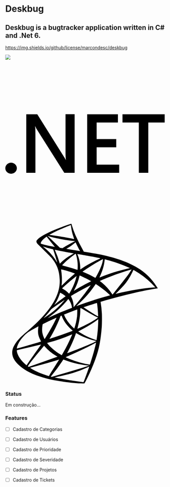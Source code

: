 

# Deskbug
## Deskbug is a bugtracker application written in C# and .Net 6.

https://img.shields.io/github/license/marcondesc/deskbug

<img src="https://img.shields.io/github/license/marcondesc/deskbug"/>

<svg role="img" viewBox="0 0 24 24" xmlns="http://www.w3.org/2000/svg"><title>.NET</title><path d="M24 8.77h-2.468v7.565h-1.425V8.77h-2.462V7.53H24zm-6.852 7.565h-4.821V7.53h4.63v1.24h-3.205v2.494h2.953v1.234h-2.953v2.604h3.396zm-6.708 0H8.882L4.78 9.863a2.896 2.896 0 0 1-.258-.51h-.036c.032.189.048.592.048 1.21v5.772H3.157V7.53h1.659l3.965 6.32c.167.261.275.442.323.54h.024c-.04-.233-.06-.629-.06-1.185V7.529h1.372zm-8.703-.693a.868.829 0 0 1-.869.829.868.829 0 0 1-.868-.83.868.829 0 0 1 .868-.828.868.829 0 0 1 .869.829Z"/></svg>
<svg role="img" viewBox="0 0 24 24" xmlns="http://www.w3.org/2000/svg"><title>Microsoft SQL Server</title><path d="M4.724 2.505s-.08.127-.004.315c.046.116.186.256.34.404 0 0 1.615 1.576 1.813 1.804.895 1.033 1.284 2.05 1.32 3.453.022.9-.151 1.692-.573 2.613-.756 1.649-2.35 3.468-4.81 5.49l.36-.12c.233-.173.548-.359 1.292-.766 1.713-.936 3.636-1.798 5.999-2.686 3.399-1.277 8.99-2.776 12.172-3.263l.331-.051-.05-.08c-.292-.452-.49-.731-.73-1.027-.697-.863-1.542-1.567-2.577-2.146-1.422-.797-3.267-1.416-5.6-1.88a67.93 67.93 0 00-2.191-.375 209.29 209.29 0 01-3.924-.64c-.425-.075-1.06-.181-1.481-.272a9.404 9.404 0 01-.961-.258c-.268-.105-.645-.207-.726-.515zm.936.909c.003-.002.063.017.137.042.136.046.316.1.526.159.146.04.307.084.479.127.218.056.399.104.401.107.024.027.391 1.198.516 1.647.048.172.084.315.081.318a.789.789 0 01-.09-.14c-.424-.746-1.097-1.505-1.874-2.116a3.104 3.104 0 01-.176-.144zm1.79.494c.018-.001.099.012.195.034.619.136 1.725.35 2.435.47.119.02.216.04.216.047a.348.348 0 01-.098.062c-.119.06-.602.349-.763.457-.403.27-.766.559-1.03.821a5.4 5.4 0 01-.197.192c-.003 0-.022-.062-.041-.137a12.09 12.09 0 00-.65-1.779 1.801 1.801 0 01-.071-.165c0-.001 0-.002.004-.002zm3.147.598c.02.007.06.13.129.404a6.05 6.05 0 01.153 1.977l-.012.038-.187-.06c-.388-.124-1.02-.31-1.562-.46a6.625 6.625 0 01-.56-.17c0-.022.449-.471.642-.642.369-.326 1.362-1.098 1.397-1.087zm.25.036c.011-.01 1.504.248 2.182.378.506.097 1.237.25 1.281.269.022.008-.054.05-.297.16-.96.432-1.672.82-2.38 1.293-.186.124-.341.226-.344.226-.004 0-.006-.104-.006-.23 0-.69-.139-1.387-.391-1.976a.688.688 0 01-.045-.12zm3.86.764c.011.011-.038.306-.08.48-.132.54-.482 1.344-.914 2.099a2.26 2.26 0 01-.152.246 1.499 1.499 0 01-.219-.115c-.422-.247-.9-.48-1.425-.697a4.588 4.588 0 01-.278-.12c-.024-.022 1.143-.795 1.762-1.166.495-.297 1.292-.741 1.306-.727zm.276.043c.033 0 .695.18 1.037.283.853.255 1.837.614 2.475.904l.265.12-.187.043c-1.561.36-2.9.773-4.188 1.296-.107.044-.2.08-.207.08a.911.911 0 01.075-.185c.388-.823.638-1.687.703-2.42.006-.067.018-.121.027-.121zm-6.58 1.512c.01-.01.514.108.789.185.413.116 1.292.41 1.292.433 0 .004-.097.089-.215.188-.475.397-.934.813-1.483 1.343a5.27 5.27 0 01-.308.285c-.007 0-.01-.023-.006-.05.083-.611.065-1.395-.05-2.193a1.29 1.29 0 01-.02-.19zm10.61.01c.007.008-.234.385-.384.6-.22.314-.537.726-1.261 1.637l-.954 1.202a9.418 9.418 0 01-.269.333c-.003 0-.05-.066-.103-.146a7.584 7.584 0 00-1.47-1.625 9.59 9.59 0 00-.27-.218.427.427 0 01-.074-.063c0-.01.617-.274 1.088-.466a37.02 37.02 0 012.778-.99c.442-.135.912-.27.919-.264zm.278.073a.93.93 0 01.207.1 12.274 12.274 0 012.428 1.824c.194.19.667.683.66.687l-.363.029c-1.53.115-3.486.44-5.37.893-.128.03-.238.056-.246.056-.007 0 .133-.14.311-.312 1.107-1.063 1.611-1.734 2.205-2.934.088-.178.163-.333.166-.342h.002zm-8.088.83c.051.01.523.23.879.408.325.163.818.426.843.449.003.003-.17.093-.386.201-.683.342-1.268.664-1.878 1.037-.175.107-.32.194-.325.194-.015 0-.01-.013.088-.191a7.702 7.702 0 00.738-2.002c.014-.062.03-.1.041-.097zm-.475.084c.01.01-.112.46-.19.7a9.092 9.092 0 01-.835 1.808l-.09.147-.203-.197a2.671 2.671 0 00-.676-.5 1.009 1.009 0 01-.176-.102c0-.03.62-.593 1.098-.998.343-.29 1.064-.867 1.072-.858zm2.888 1.188l.177.115c.407.264.888.619 1.255.924.206.172.605.53.687.616l.044.047-.294.082a53.8 53.8 0 00-4.45 1.424c-.167.061-.31.112-.32.112-.021 0-.042.019.333-.326.96-.883 1.807-1.856 2.44-2.802zm-.759.19c.009.009-.492.71-.789 1.106-.356.473-.99 1.265-1.426 1.78a8.769 8.769 0 01-.346.397c-.01.003-.015-.05-.016-.133 0-.44-.112-.91-.308-1.308-.083-.168-.097-.208-.08-.224.068-.062 1.127-.666 1.794-1.023.459-.246 1.163-.604 1.171-.595zm-4.59 1.125a3.988 3.988 0 01.812.518c.008.005-.087.083-.21.172-.345.249-.87.644-1.173.886-.32.255-.331.263-.295.207.24-.367.36-.574.486-.84.113-.236.224-.516.304-.76a.675.675 0 01.077-.183zm1.223.96c.017-.003.04.028.139.175.207.31.366.722.407 1.058l.008.073-.497.192c-.89.346-1.711.687-2.266.94-.155.072-.428.202-.607.292-.179.09-.325.16-.325.156 0-.004.112-.089.25-.188 1.087-.79 2.025-1.654 2.732-2.519.075-.092.144-.172.153-.178a.016.016 0 01.006-.002zm-.564.14c.015.014-.401.484-.681.77-.7.715-1.396 1.275-2.256 1.821-.108.069-.206.13-.22.138-.023.014.008-.022.386-.434.238-.259.42-.474.628-.743.136-.177.162-.202.362-.346.537-.388 1.767-1.221 1.781-1.207zM9.925 0c-.08-.01-1.371.455-2.2.791-1.123.457-1.996.894-2.534 1.272-.2.14-.452.393-.488.49a.356.356 0 00-.021.123l.488.46 1.158.37L9.087 4l3.153.542.032-.27-.028-.005-.415-.066-.085-.148a27.702 27.702 0 01-1.177-2.325 12.264 12.264 0 01-.53-1.465C9.969.02 9.962.005 9.925 0zm-.061.186h.005c.003.003.017.105.032.225.062.508.176 1 .354 1.53.134.4.136.377-.024.332-.37-.103-2.032-.388-3.234-.555a8.796 8.796 0 01-.357-.053c-.015-.015.867-.477 1.258-.66.501-.232 1.867-.8 1.966-.819zM6.362 1.814l.141.048c.772.262 2.706.632 3.775.72.12.01.222.021.225.024.003.003-.1.058-.228.122-.515.258-1.083.573-1.476.819-.115.072-.22.13-.235.129a4.868 4.868 0 01-.17-.027l-.144-.023-.365-.355c-.641-.62-1.141-1.1-1.335-1.28zm-.143.114l.511.638c.282.35.564.699.626.774.063.075.111.138.108.14-.014.011-.74-.13-1.125-.219a8.532 8.532 0 01-.803-.212l-.2-.064.001-.049c.003-.245.312-.607.836-.976zm4.352.869c.015.001.032.032.077.131.124.272.51 1.008.603 1.15.03.047.08.05-.433-.033-1.23-.198-1.629-.265-1.629-.273a.36.36 0 01.083-.054 7.13 7.13 0 001.107-.767l.175-.147c.006-.005.012-.008.017-.007zm4.309 8.408l-4.808 1.568-4.18 1.846-1.17.31c-.298.282-.613.568-.948.86-.37.321-.716.612-.98.822a7.46 7.46 0 00-.953.945c-.332.414-.592.854-.704 1.193-.2.61-.103 1.228.285 1.798.495.728 1.48 1.468 2.625 1.972.585.256 1.57.588 2.31.774 1.233.312 3.614.65 4.926.7.266.01.62.01.637-.002.028-.019.233-.405.47-.89.806-1.646 1.389-3.19 1.703-4.508.19-.799.338-1.863.434-3.125.027-.354.037-1.533.016-1.934a13.564 13.564 0 00-.183-1.706.435.435 0 01-.012-.15c.014-.01.059-.025.65-.197zm-1.1.645c.045 0 .16 1.114.191 1.82.006.151.005.247-.004.247-.028 0-.615-.345-1.032-.606a28.716 28.716 0 01-1.162-.772c-.035-.028-.031-.029.266-.131.505-.174 1.704-.558 1.742-.558zm-2.448.803c.03 0 .115.047.315.172.75.47 1.766 1.035 2.2 1.225.136.06.151.036-.16.247-.662.45-1.486.892-2.497 1.342a7.59 7.59 0 01-.331.142.989.989 0 01.043-.2c.245-.905.383-1.82.387-2.554.002-.362.002-.364.037-.373h.006zm-.504.193c.021.022.006.834-.02 1.056a9.206 9.206 0 01-.418 1.837c-.014.017-.511-.468-.676-.66a4.918 4.918 0 01-.669-.973c-.082-.162-.214-.484-.202-.493.056-.04 1.971-.78 1.985-.767zm-2.375.936c.004 0 .008.001.01.004a.881.881 0 01.056.131c.116.315.376.782.602 1.08a6.247 6.247 0 001.017 1.06c.023.02.03.016-.562.24a48.53 48.53 0 01-2.294.8c-.327.106-.604.195-.615.2-.033.011-.023-.009.073-.158.427-.666 1.073-1.97 1.435-2.892.062-.16.122-.32.133-.356.015-.052.031-.07.08-.092a.149.149 0 01.065-.017zm-.728.3c.01.009-.174.398-.356.751-.351.686-.739 1.361-1.253 2.185l-.182.288c-.018.027-.026.018-.082-.094a3.307 3.307 0 01-.28-.842 3.39 3.39 0 01.02-1.083c.047-.227.045-.222.152-.276.462-.237 1.966-.942 1.981-.929zm6.268.255v.154a20.106 20.106 0 01-.255 2.992 9.362 9.362 0 01-1.898-.782c-.354-.194-.865-.507-.85-.522.003-.004.154-.083.334-.177.714-.37 1.395-.77 1.988-1.166.222-.148.555-.389.629-.454zM4.981 15.41c.015 0 .011.028-.012.161a4.137 4.137 0 00-.041.39c-.03.532.057.924.32 1.46.074.15.132.274.129.276-.027.023-2.43.726-3.186.933l-.435.12c-.027.008-.029.002-.02-.06.083-.533.49-1.232 1.058-1.82.378-.39.68-.622 1.195-.915a30.782 30.782 0 01.992-.545zm5.669 1.015c.002-.002.091.045.197.107.777.449 1.86.87 2.783 1.081l.084.02-.115.063c-.482.268-2.071.929-3.694 1.537a68.82 68.82 0 00-.513.194.314.314 0 01-.082.027c0-.004.067-.132.149-.286.456-.852.91-1.887 1.144-2.605.023-.073.044-.135.047-.138zm-.578.19a1.39 1.39 0 01-.063.169 23.534 23.534 0 01-1.261 2.54 9.009 9.009 0 01-.252.433c-.005 0-.114-.066-.244-.145-.77-.472-1.452-1.052-1.9-1.617l-.064-.08.332-.091a23.616 23.616 0 003.19-1.103c.142-.06.26-.109.262-.106zm3.59 1.253c.001 0 .002.001.002.003 0 .08-.183.828-.336 1.37-.128.453-.236.808-.435 1.437a8.533 8.533 0 01-.168.504 15.004 15.004 0 01-3-.841 7.964 7.964 0 01-.639-.283c-.006-.007.213-.11.486-.23 1.655-.721 3.369-1.543 3.955-1.896a.432.432 0 01.135-.064zm-8.287.283c.009.009-.454.671-1.1 1.576l-.587.823c-.097.139-.245.358-.329.488l-.153.236-.162-.137c-.191-.16-.525-.501-.677-.69-.312-.389-.523-.798-.607-1.174-.038-.174-.04-.262-.003-.273a176.26 176.26 0 011.934-.455l1.3-.305c.209-.05.382-.09.384-.089zm.465.178l.117.131a6.763 6.763 0 001.706 1.394c.115.066.202.124.195.128a281.967 281.967 0 01-4.33 1.53.858.858 0 01-.072-.048l-.067-.048.105-.152c.34-.493.768-1.035 1.705-2.162zm2.9 2.073c.003-.003.165.054.362.128.473.177.844.292 1.347.418.617.155 1.51.31 2.038.354.08.006.122.016.11.024-.025.016-.56.194-.953.318a258.526 258.526 0 01-4.636 1.363c-.035.007-.157-.025-.157-.04 0-.009.087-.119.193-.246a22.027 22.027 0 001.476-1.984 56.9 56.9 0 01.22-.335zm-.642.018c.005.005-.253.418-.706 1.132-.192.301-.409.645-.483.762-.075.118-.184.298-.242.4l-.107.185-.054-.014c-.13-.035-1.049-.36-1.291-.456-.301-.12-.615-.264-.846-.389-.289-.156-.655-.388-.627-.397l1.105-.302c1.592-.434 2.473-.683 3.05-.864.109-.033.199-.059.2-.057zm4.523 1.061h.006c.015.038-.575 1.67-.79 2.188-.049.116-.066.145-.092.143a55.54 55.54 0 01-1.433-.2c-.906-.138-2.423-.403-2.806-.49l-.089-.02.543-.122c1.164-.262 1.723-.403 2.29-.577a16.544 16.544 0 002.138-.824c.113-.052.21-.093.233-.098Z"/></svg>

### Status
Em construção...


### Features

- [ ] Cadastro de Categorias
- [ ] Cadastro de Usuários
- [ ] Cadastro de Prioridade
- [ ] Cadastro de Severidade
- [ ] Cadastro de Projetos
- [ ] Cadastro de Tickets

